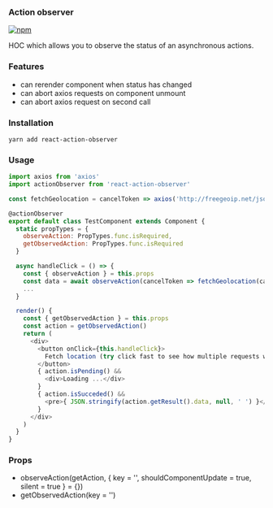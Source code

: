 ### Action observer

[![npm](https://img.shields.io/npm/v/react-action-observer.svg?maxAge=2592000)](https://www.npmjs.com/package/react-action-observer)

HOC which allows you to observe the status of an asynchronous actions.

### Features

- can rerender component when status has changed
- can abort axios requests on component unmount
- can abort axios request on second call

### Installation
```
yarn add react-action-observer
```

### Usage

```javascript
import axios from 'axios'
import actionObserver from 'react-action-observer'

const fetchGeolocation = cancelToken => axios('http://freegeoip.net/json/', { cancelToken })

@actionObserver
export default class TestComponent extends Component {
  static propTypes = {
    observeAction: PropTypes.func.isRequired,
    getObservedAction: PropTypes.func.isRequired
  }

  async handleClick = () => {
    const { observeAction } = this.props
    const data = await observeAction(cancelToken => fetchGeolocation(cancelToken))
    ...
  }

  render() {
    const { getObservedAction } = this.props
    const action = getObservedAction()
    return (
      <div>
        <button onClick={this.handleClick}>
          Fetch location (try click fast to see how multiple requests will be cancelled)
        </button>
        { action.isPending() &&
          <div>Loading ...</div>
        }
        { action.isSucceded() &&
          <pre>{ JSON.stringify(action.getResult().data, null, ' ') }</pre>
        }
      </div>
    )
  }
}
```

### Props

- observeAction(getAction, { key = '', shouldComponentUpdate = true, silent = true } = {})
- getObservedAction(key = '')
